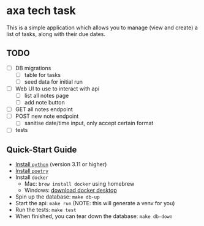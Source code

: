 # axa tech task

This is a simple application which allows you to manage (view and create) a list of tasks, along with their due dates.

## TODO

- [ ] DB migrations
  - [ ] table for tasks
  - [ ] seed data for initial run
- [ ] Web UI to use to interact with api
  - [ ] list all notes page
  - [ ] add note button
- [ ] GET all notes endpoint
- [ ] POST new note endpoint
  - [ ] sanitise date/time input, only accept certain format
- [ ] tests

## Quick-Start Guide

- [Install `python`](https://www.python.org/downloads/) (version 3.11 or higher)
- [Install `poetry`](https://python-poetry.org/docs/#installing-with-the-official-installer)
- Install `docker`
  - Mac: `brew install docker` using homebrew
  - Windows: [download docker desktop](https://www.docker.com/products/docker-desktop/)
- Spin up the database: `make db-up`
- Start the api: `make run` (NOTE: this will generate a venv for you)
- Run the tests: `make test`
- When finished, you can tear down the database: `make db-down`
